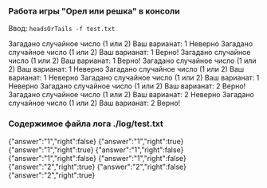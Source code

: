 ### Работа игры "Орел или решка" в консоли 

Ввод: 
`headsOrTails -f test.txt`

Загадано случайное число (1 или 2)
Ваш варианат: 1
Неверно
Загадано случайное число (1 или 2)
Ваш варианат: 1
Верно!
Загадано случайное число (1 или 2)
Ваш варианат: 1
Верно!
Загадано случайное число (1 или 2)
Ваш варианат: 1
Неверно
Загадано случайное число (1 или 2)
Ваш варианат: 1
Неверно
Загадано случайное число (1 или 2)
Ваш варианат: 1
Неверно
Загадано случайное число (1 или 2)
Ваш варианат: 2
Верно!
Загадано случайное число (1 или 2)
Ваш варианат: 2
Неверно
Загадано случайное число (1 или 2)
Ваш варианат: 2
Верно!



### Содержимое файла лога ./log/test.txt

{"answer":"1","right":false}
{"answer":"1","right":true}
{"answer":"1","right":true}
{"answer":"1","right":false}
{"answer":"1","right":false}
{"answer":"1","right":false}
{"answer":"2","right":true}
{"answer":"2","right":false}
{"answer":"2","right":true}
